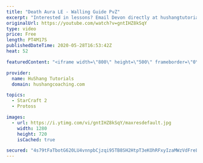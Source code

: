 ```yaml
---
title: "Death Aura LE - Walling Guide PvZ"
excerpt: "Interested in lessons? Email Devon directly at hushangtutorials@outlook.com ------------------------------------------------------------------------------------------------------- Want to support HuShang Tutorials directly? Patreon is a website where you can contribute a monthly donation that will help"
originalUrl: https://youtube.com/watch?v=gntIHZ8kSqY
type: video
price: Free
length: PT4M17S
publishedDateTime: 2020-05-28T16:53:42Z
heat: 52

featuredContent: "<iframe width=\"800\" height=\"500\" frameborder=\"0\" src=\"https://www.youtube.com/embed/gntIHZ8kSqY\" allow=\"accelerometer; autoplay; encrypted-media; gyroscope; picture-in-picture\" allowfullscreen></iframe>"

provider:
  name: HuShang Tutorials
  domain: hushangcoaching.com

topics:
  - StarCraft 2
  - Protoss

images:
  - url: https://i.ytimg.com/vi/gntIHZ8kSqY/maxresdefault.jpg
    width: 1280
    height: 720
    isCached: true

secured: "4s79tFaTbotG620LU4vnnpbCjzqi95TB8SH2HtpT3eKOhRFxyIzaMWzVdFreLEEOE9yKMP97uircnSE2qiQzShlaxmRVSHXwHlJGe/9BINjjlxkoDQXPQ3+SqMzHVwqyFh18AYaflLgJm799c2toUG12TPV3DjbXIT0ECD8Tchhmd8fSMIqlPdgUTmQyrx2M/w5NW7lEF41Ly0JjFpYAQC9Dfp3fBvC2C/7jgD69rrLiseZk+rth5ITtIVANxdCRjY/pkMMtP6CG1DWwE636r8CHYE28wIRRQZ7YeMb5scp9rIBsTcJ6EEajPKYzJD32rX8pCCY3q85JxK8+7vLHn3ECu34v9mwmQYsm2FvkfDezkYPBesP2dtEvcTnk3UkGW2w3iuR5cre4uBJIYL9n55dk9Fd7IAIM3+KmuZv6Ba0=;bJOfmj68nkZyG/cmPtXO0w=="
---
```



